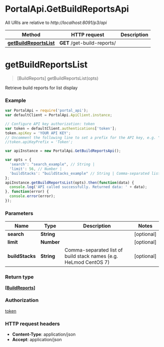 # PortalApi.GetBuildReportsApi

All URIs are relative to *http://localhost:8091/p3/api*

Method | HTTP request | Description
------------- | ------------- | -------------
[**getBuildReportsList**](GetBuildReportsApi.md#getBuildReportsList) | **GET** /get-build-reports/ | 


<a name="getBuildReportsList"></a>
# **getBuildReportsList**
> [BuildReports] getBuildReportsList(opts)



Retrieve build reports for list display

### Example
```javascript
var PortalApi = require('portal_api');
var defaultClient = PortalApi.ApiClient.instance;

// Configure API key authorization: token
var token = defaultClient.authentications['token'];
token.apiKey = 'YOUR API KEY';
// Uncomment the following line to set a prefix for the API key, e.g. "Token" (defaults to null)
//token.apiKeyPrefix = 'Token';

var apiInstance = new PortalApi.GetBuildReportsApi();

var opts = { 
  'search': "search_example", // String | 
  'limit': 56, // Number | 
  'buildStacks': "buildStacks_example" // String | Comma-separated list of build stack names (e.g. HeLmod CentOS 7)
};
apiInstance.getBuildReportsList(opts).then(function(data) {
  console.log('API called successfully. Returned data: ' + data);
}, function(error) {
  console.error(error);
});

```

### Parameters

Name | Type | Description  | Notes
------------- | ------------- | ------------- | -------------
 **search** | **String**|  | [optional] 
 **limit** | **Number**|  | [optional] 
 **buildStacks** | **String**| Comma-separated list of build stack names (e.g. HeLmod CentOS 7) | [optional] 

### Return type

[**[BuildReports]**](BuildReports.md)

### Authorization

[token](../README.md#token)

### HTTP request headers

 - **Content-Type**: application/json
 - **Accept**: application/json

